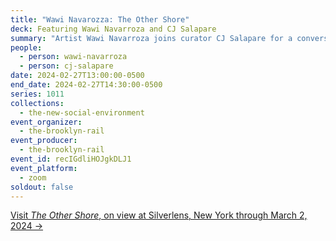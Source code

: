 ```yaml
---
title: "Wawi Navarozza: The Other Shore"
deck: Featuring Wawi Navarroza and CJ Salapare
summary: "Artist Wawi Navarroza joins curator CJ Salapare for a conversation. "
people:
  - person: wawi-navarroza
  - person: cj-salapare
date: 2024-02-27T13:00:00-0500
end_date: 2024-02-27T14:30:00-0500
series: 1011
collections:
  - the-new-social-environment
event_organizer:
  - the-brooklyn-rail
event_producer:
  - the-brooklyn-rail
event_id: recIGdliHOJgkDLJ1
event_platform:
  - zoom
soldout: false
---
```

[V﻿isit *The Other Shore*, on view at Silverlens, New York through March 2, 2024 →](https://www.silverlensgalleries.com/exhibitions/2024-01-11/the-other-shore)